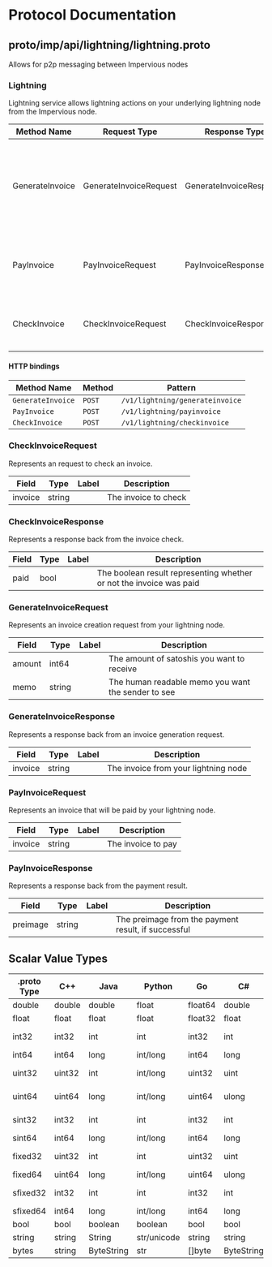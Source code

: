 # Protocol Documentation
<a name="top"></a>

<!--
## Table of Contents

- [proto/imp/api/lightning/lightning.proto](#proto/imp/api/lightning/lightning.proto)
    - [CheckInvoiceRequest](#lightning.CheckInvoiceRequest)
    - [CheckInvoiceResponse](#lightning.CheckInvoiceResponse)
    - [GenerateInvoiceRequest](#lightning.GenerateInvoiceRequest)
    - [GenerateInvoiceResponse](#lightning.GenerateInvoiceResponse)
    - [PayInvoiceRequest](#lightning.PayInvoiceRequest)
    - [PayInvoiceResponse](#lightning.PayInvoiceResponse)

    - [Lightning](#lightning.Lightning)

- [Scalar Value Types](#scalar-value-types)



<a name="proto/imp/api/lightning/lightning.proto"></a>
<p align="right"><a href="#top">Top</a></p>

-->

## proto/imp/api/lightning/lightning.proto
Allows for p2p messaging between Impervious nodes



<a name="lightning.Lightning"></a>

### Lightning
Lightning service allows lightning actions on your underlying lightning node from the Impervious node.

| Method Name | Request Type | Response Type | Description |
| ----------- | ------------ | ------------- | ------------|
| GenerateInvoice | GenerateInvoiceRequest | GenerateInvoiceResponse | GenerateInvoice allows you to generate an invoice for a specific payment amount from your lightning node. |
| PayInvoice | PayInvoiceRequest | PayInvoiceResponse | PayInvoice allows you to pay a specific invoice with your lightning node. |
| CheckInvoice | CheckInvoiceRequest | CheckInvoiceResponse | CheckInvoice allows you to check a specific invoice to see if it was paid. |


#### HTTP bindings

| Method Name | Method | Pattern |
| ----------- | ------ | ------- |
| `GenerateInvoice` | `POST` | `/v1/lightning/generateinvoice`
| `PayInvoice` | `POST` | `/v1/lightning/payinvoice`
| `CheckInvoice` | `POST` | `/v1/lightning/checkinvoice` <!-- end services -->



<a name="lightning.CheckInvoiceRequest"></a>

### CheckInvoiceRequest
Represents an request to check an invoice.


| Field | Type | Label | Description |
| ----- | ---- | ----- | ----------- |
| invoice | string |  | The invoice to check |






<a name="lightning.CheckInvoiceResponse"></a>

### CheckInvoiceResponse
Represents a response back from the invoice check.


| Field | Type | Label | Description |
| ----- | ---- | ----- | ----------- |
| paid | bool |  | The boolean result representing whether or not the invoice was paid |






<a name="lightning.GenerateInvoiceRequest"></a>

### GenerateInvoiceRequest
Represents an invoice creation request from your lightning node.


| Field | Type | Label | Description |
| ----- | ---- | ----- | ----------- |
| amount | int64 |  | The amount of satoshis you want to receive |
| memo | string |  | The human readable memo you want the sender to see |






<a name="lightning.GenerateInvoiceResponse"></a>

### GenerateInvoiceResponse
Represents a response back from an invoice generation request.


| Field | Type | Label | Description |
| ----- | ---- | ----- | ----------- |
| invoice | string |  | The invoice from your lightning node |






<a name="lightning.PayInvoiceRequest"></a>

### PayInvoiceRequest
Represents an invoice that will be paid by your lightning node.


| Field | Type | Label | Description |
| ----- | ---- | ----- | ----------- |
| invoice | string |  | The invoice to pay |






<a name="lightning.PayInvoiceResponse"></a>

### PayInvoiceResponse
Represents a response back from the payment result.


| Field | Type | Label | Description |
| ----- | ---- | ----- | ----------- |
| preimage | string |  | The preimage from the payment result, if successful |





 <!-- end messages -->

 <!-- end enums -->

 <!-- end HasExtensions -->

## Scalar Value Types

| .proto Type | C++ | Java | Python | Go | C# | PHP | Ruby |
| ----------- | --- | ---- | ------ | -- | -- | --- | ---- |
| <a name="double" /> double | double | double | float | float64 | double | float | Float |
| <a name="float" /> float | float | float | float | float32 | float | float | Float |
| <a name="int32" /> int32 | int32 | int | int | int32 | int | integer | Bignum or Fixnum (as required) |
| <a name="int64" /> int64 | int64 | long | int/long | int64 | long | integer/string | Bignum |
| <a name="uint32" /> uint32 | uint32 | int | int/long | uint32 | uint | integer | Bignum or Fixnum (as required) |
| <a name="uint64" /> uint64 | uint64 | long | int/long | uint64 | ulong | integer/string | Bignum or Fixnum (as required) |
| <a name="sint32" /> sint32 | int32 | int | int | int32 | int | integer | Bignum or Fixnum (as required) |
| <a name="sint64" /> sint64 | int64 | long | int/long | int64 | long | integer/string | Bignum |
| <a name="fixed32" /> fixed32 | uint32 | int | int | uint32 | uint | integer | Bignum or Fixnum (as required) |
| <a name="fixed64" /> fixed64 | uint64 | long | int/long | uint64 | ulong | integer/string | Bignum |
| <a name="sfixed32" /> sfixed32 | int32 | int | int | int32 | int | integer | Bignum or Fixnum (as required) |
| <a name="sfixed64" /> sfixed64 | int64 | long | int/long | int64 | long | integer/string | Bignum |
| <a name="bool" /> bool | bool | boolean | boolean | bool | bool | boolean | TrueClass/FalseClass |
| <a name="string" /> string | string | String | str/unicode | string | string | string | String (UTF-8) |
| <a name="bytes" /> bytes | string | ByteString | str | []byte | ByteString | string | String (ASCII-8BIT) |

